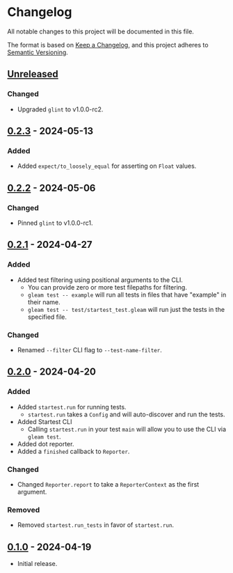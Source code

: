 # Changelog

All notable changes to this project will be documented in this file.

The format is based on [Keep a Changelog](https://keepachangelog.com/en/1.0.0/),
and this project adheres to [Semantic Versioning](https://semver.org/spec/v2.0.0.html).

## [Unreleased]

### Changed

- Upgraded `glint` to v1.0.0-rc2.

## [0.2.3] - 2024-05-13

### Added

- Added `expect/to_loosely_equal` for asserting on `Float` values.

## [0.2.2] - 2024-05-06

### Changed

- Pinned `glint` to v1.0.0-rc1.

## [0.2.1] - 2024-04-27

### Added

- Added test filtering using positional arguments to the CLI.
  - You can provide zero or more test filepaths for filtering.
  - `gleam test -- example` will run all tests in files that have "example" in their name.
  - `gleam test -- test/startest_test.gleam` will run just the tests in the specified file.

### Changed

- Renamed `--filter` CLI flag to `--test-name-filter`.

## [0.2.0] - 2024-04-20

### Added

- Added `startest.run` for running tests.
  - `startest.run` takes a `Config` and will auto-discover and run the tests.
- Added Startest CLI
  - Calling `startest.run` in your test `main` will allow you to use the CLI via `gleam test`.
- Added dot reporter.
- Added a `finished` callback to `Reporter`.

### Changed

- Changed `Reporter.report` to take a `ReporterContext` as the first argument.

### Removed

- Removed `startest.run_tests` in favor of `startest.run`.

## [0.1.0] - 2024-04-19

- Initial release.

[unreleased]: https://github.com/maxdeviant/startest/compare/v0.2.3...HEAD
[0.2.3]: https://github.com/maxdeviant/startest/compare/v0.2.2...v0.2.3
[0.2.2]: https://github.com/maxdeviant/startest/compare/v0.2.1...v0.2.2
[0.2.1]: https://github.com/maxdeviant/startest/compare/v0.2.0...v0.2.1
[0.2.0]: https://github.com/maxdeviant/startest/compare/v0.1.0...v0.2.0
[0.1.0]: https://github.com/maxdeviant/startest/compare/6e7e1f2...v0.1.0
